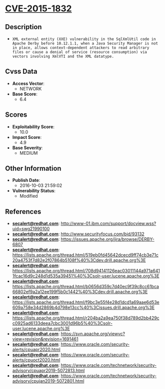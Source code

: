 
# [CVE-2015-1832](https://cve.mitre.org/cgi-bin/cvename.cgi?name=CVE-2015-1832)

## Description

- `XML external entity (XXE) vulnerability in the SqlXmlUtil code in Apache Derby before 10.12.1.1, when a Java Security Manager is not in place, allows context-dependent attackers to read arbitrary files or cause a denial of service (resource consumption) via vectors involving XmlVTI and the XML datatype.`

## Cvss Data

- **Access Vector**:
  - NETWORK
- **Base Score**:
  - 6.4

## Scores

- **Exploitability Score**:
  - 10.0
- **Impact Score**:
  - 4.9
- **Base Severity**:
  - MEDIUM

## Other Information

- **Publish Date**:
  - 2016-10-03 21:59:02
- **Vulnerability Status**:
  - Modified

## References

- **secalert@redhat.com**: http://www-01.ibm.com/support/docview.wss?uid=swg21990100
- **secalert@redhat.com**: http://www.securityfocus.com/bid/93132
- **secalert@redhat.com**: https://issues.apache.org/jira/browse/DERBY-6807
- **secalert@redhat.com**: https://lists.apache.org/thread.html/519eb0fd45642dcecd9ff74cb3e71c20a4753f7d82e2f07864b5108f%40%3Cdev.drill.apache.org%3E
- **secalert@redhat.com**: https://lists.apache.org/thread.html/708d94141126eac03011144a971a6411fcac16d9c248d1d535a39451%40%3Csolr-user.lucene.apache.org%3E
- **secalert@redhat.com**: https://lists.apache.org/thread.html/b0656d359c7d40ec9f39c8cc61bca66802ef9a2a12ee199f5b0c1442%40%3Cdev.drill.apache.org%3E
- **secalert@redhat.com**: https://lists.apache.org/thread.html/f9bc3e55f4e28d1dcd1a69aae6d53e609a758e34d2869b4d798e13cc%40%3Cissues.drill.apache.org%3E
- **secalert@redhat.com**: https://lists.apache.org/thread.html/r204ba2a9ea750f38d789d2bb429cc0925ad6133deea7cbc3001d96b5%40%3Csolr-user.lucene.apache.org%3E
- **secalert@redhat.com**: https://svn.apache.org/viewvc?view=revision&revision=1691461
- **secalert@redhat.com**: https://www.oracle.com/security-alerts/cpuapr2020.html
- **secalert@redhat.com**: https://www.oracle.com/security-alerts/cpuoct2020.html
- **secalert@redhat.com**: https://www.oracle.com/technetwork/security-advisory/cpuapr2019-5072813.html
- **secalert@redhat.com**: https://www.oracle.com/technetwork/security-advisory/cpujan2019-5072801.html
